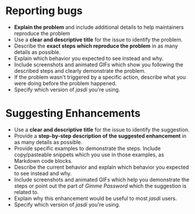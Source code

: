 # Reporting bugs

* **Explain the problem** and include additional details to help maintainers reproduce the problem
* Use a **clear and descriptive title** for the issue to identify the problem.
* Describe the **exact steps which reproduce the problem** in as many details as possible.
* Explain which behavior you expected to see instead and why.
* Include screenshots and animated GIFs which show you following the described steps and clearly demonstrate the problem.
* If the problem wasn't triggered by a specific action, describe what you were doing before the problem happened.
* Specify which version of *jasdi* you're using.


# Suggesting Enhancements

* Use a **clear and descriptive title** for the issue to identify the suggestion.
* Provide a **step-by-step description of the suggested enhancement** in as many details as possible.
* Provide specific examples to demonstrate the steps. Include copy/pasteable snippets which you use in those examples, as Markdown code blocks.
* Describe the current behavior and explain which behavior you expected to see instead and why.
* Include screenshots and animated GIFs which help you demonstrate the steps or point out the part of *Gimme Password* which the suggestion is related to.
* Explain why this enhancement would be useful to most *jasdi* users.
* Specify which version of *jasdi* you're using.
